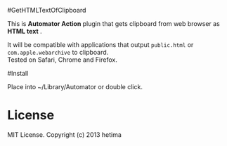#GetHTMLTextOfClipboard

This is __Automator Action__ plugin that gets clipboard from web browser as __HTML text__ .

It will be compatible with applications that output `public.html` or `com.apple.webarchive` to clipboard.  
Tested on Safari, Chrome and Firefox.


#Install

Place into ~/Library/Automator or double click.


# License 
MIT License. Copyright (c) 2013 hetima
